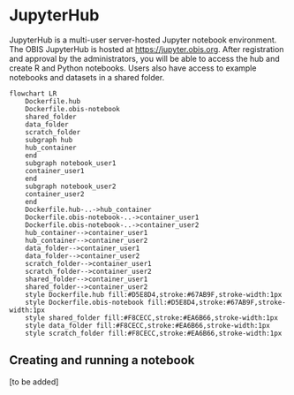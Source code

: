 # JupyterHub

JupyterHub is a multi-user server-hosted Jupyter notebook environment. The OBIS JupyterHub is hosted at <https://jupyter.obis.org>. After registration and approval by the administrators, you will be able to access the hub and create R and Python notebooks. Users also have access to example notebooks and datasets in a shared folder.

```mermaid
flowchart LR
    Dockerfile.hub
    Dockerfile.obis-notebook
    shared_folder
    data_folder
    scratch_folder
    subgraph hub
    hub_container
    end
    subgraph notebook_user1
    container_user1
    end
    subgraph notebook_user2
    container_user2
    end
    Dockerfile.hub-..->hub_container
    Dockerfile.obis-notebook-..->container_user1
    Dockerfile.obis-notebook-..->container_user2
    hub_container-->container_user1
    hub_container-->container_user2
    data_folder-->container_user1
    data_folder-->container_user2
    scratch_folder-->container_user1
    scratch_folder-->container_user2
    shared_folder-->container_user1
    shared_folder-->container_user2
    style Dockerfile.hub fill:#D5E8D4,stroke:#67AB9F,stroke-width:1px
    style Dockerfile.obis-notebook fill:#D5E8D4,stroke:#67AB9F,stroke-width:1px
    style shared_folder fill:#F8CECC,stroke:#EA6B66,stroke-width:1px
    style data_folder fill:#F8CECC,stroke:#EA6B66,stroke-width:1px
    style scratch_folder fill:#F8CECC,stroke:#EA6B66,stroke-width:1px
```

## Creating and running a notebook

[to be added]